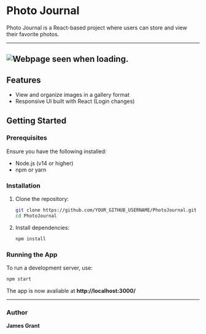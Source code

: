 # Photo Journal

Photo Journal is a React-based project where users can store and view their favorite photos.

---
![Webpage seen when loading.](my-app/public/screenDemo.gif "Webpage Image.")
---

## Features
- View and organize images in a gallery format
- Responsive UI built with React (Login changes)

## Getting Started

### Prerequisites
Ensure you have the following installed:
- Node.js (v14 or higher)
- npm or yarn

### Installation
1. Clone the repository:
   ```bash
   git clone https://github.com/YOUR_GITHUB_USERNAME/PhotoJournal.git
   cd PhotoJournal
   ```
2. Install dependencies:
    ```bash
    npm install
    ```

### Running the App
To run a development server, use:

```bash
npm start
```

The app is now avaliable at **http://localhost:3000/**

---
### Author
**James Grant**
